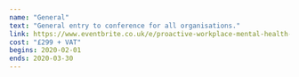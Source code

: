 ```yaml
---
name: "General"
text: "General entry to conference for all organisations."
link: https://www.eventbrite.co.uk/e/proactive-workplace-mental-health-summit-2020-tickets-83636875145
cost: "£299 + VAT"
begins: 2020-02-01
ends: 2020-03-30
---
```

